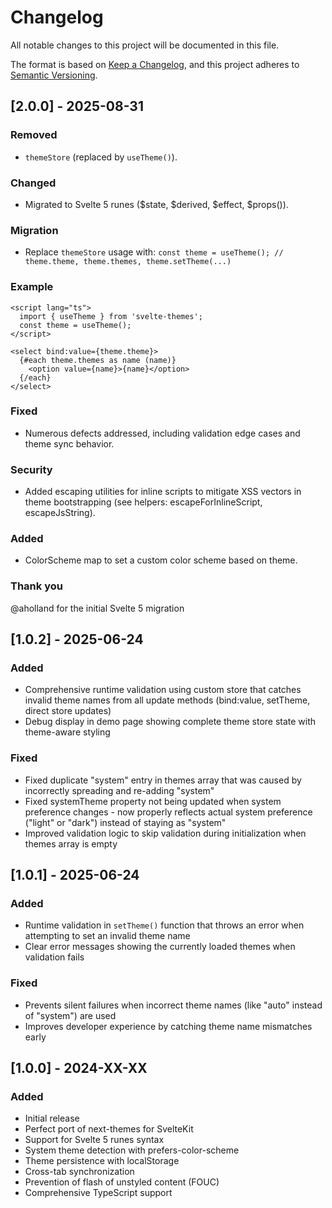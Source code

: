# Changelog

All notable changes to this project will be documented in this file.

The format is based on [Keep a Changelog](https://keepachangelog.com/en/1.0.0/),
and this project adheres to [Semantic Versioning](https://semver.org/spec/v2.0.0.html).

## [2.0.0] - 2025-08-31

### Removed

- `themeStore` (replaced by `useTheme()`).

### Changed

- Migrated to Svelte 5 runes ($state, $derived, $effect, $props()).

### Migration

- Replace `themeStore` usage with:
  `const theme = useTheme(); // theme.theme, theme.themes, theme.setTheme(...)`

### Example

```svelte
<script lang="ts">
  import { useTheme } from 'svelte-themes';
  const theme = useTheme();
</script>

<select bind:value={theme.theme}>
  {#each theme.themes as name (name)}
    <option value={name}>{name}</option>
  {/each}
</select>
```

### Fixed

- Numerous defects addressed, including validation edge cases and theme sync behavior.

### Security

- Added escaping utilities for inline scripts to mitigate XSS vectors in theme bootstrapping (see helpers: escapeForInlineScript, escapeJsString).

### Added

- ColorScheme map to set a custom color scheme based on theme.

### Thank you

@aholland for the initial Svelte 5 migration

## [1.0.2] - 2025-06-24

### Added

- Comprehensive runtime validation using custom store that catches invalid theme names from all update methods (bind:value, setTheme, direct store updates)
- Debug display in demo page showing complete theme store state with theme-aware styling

### Fixed

- Fixed duplicate "system" entry in themes array that was caused by incorrectly spreading and re-adding "system"
- Fixed systemTheme property not being updated when system preference changes - now properly reflects actual system preference ("light" or "dark") instead of staying as "system"
- Improved validation logic to skip validation during initialization when themes array is empty

## [1.0.1] - 2025-06-24

### Added

- Runtime validation in `setTheme()` function that throws an error when attempting to set an invalid theme name
- Clear error messages showing the currently loaded themes when validation fails

### Fixed

- Prevents silent failures when incorrect theme names (like "auto" instead of "system") are used
- Improves developer experience by catching theme name mismatches early

## [1.0.0] - 2024-XX-XX

### Added

- Initial release
- Perfect port of next-themes for SvelteKit
- Support for Svelte 5 runes syntax
- System theme detection with prefers-color-scheme
- Theme persistence with localStorage
- Cross-tab synchronization
- Prevention of flash of unstyled content (FOUC)
- Comprehensive TypeScript support
